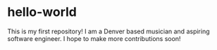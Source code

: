 # hello-world
This is my first repository!
I am a Denver based musician and aspiring software engineer.
I hope to make more contributions soon!
